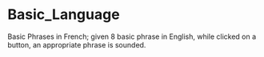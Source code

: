 # Basic_Language
Basic Phrases in French; given 8 basic phrase in English, while clicked on a button, an appropriate phrase is sounded. 
